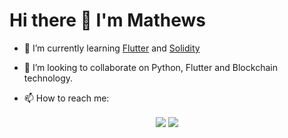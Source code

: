 # Hi there 👋 I'm Mathews


- 🌱 I’m currently learning <a href="https://flutter.dev/" target="_blank">Flutter</a> and <a href="https://soliditylang.org/" target="_blank">Solidity</a>
- 👯 I’m looking to collaborate on Python, Flutter and Blockchain technology.

- 📫 How to reach me: 

<p align="center">
		<a href="https://www.linkedin.com/in/sikaili99/" target="_blank"><img align="center" src="https://img.shields.io/badge/linkedin-%230077B5.svg?&style=for-the-badge&logo=linkedin&logoColor=white"></a>
	<a href="https://twitter.com/sikaili99" target="_blank"><img align="center" src="https://img.shields.io/badge/twitter-%231DA1F2.svg?&style=for-the-badge&logo=twitter&logoColor=white"></a>

</p>




<!--
**Mathewsmusukuma/Mathewsmusukuma** is a ✨ _special_ ✨ repository because its `README.md` (this file) appears on your GitHub profile.

Here are some ideas to get you started:

- 🔭 I’m currently working on ...
- 🌱 I’m currently learning ...
- 👯 I’m looking to collaborate on ...
- 🤔 I’m looking for help with ...
- 💬 Ask me about ...
- 📫 How to reach me: ...
- 😄 Pronouns: ...
- ⚡ Fun fact: ...
-->
